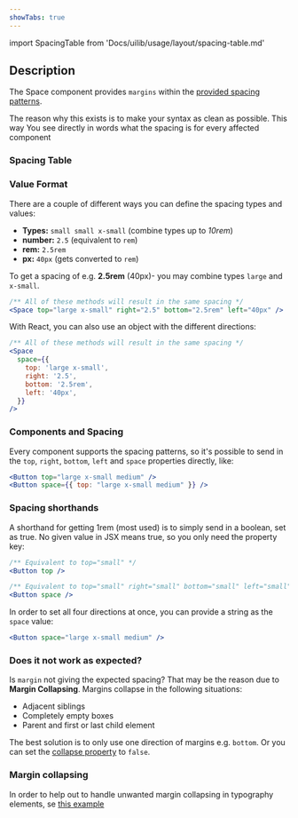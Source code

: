 ```yaml
---
showTabs: true
---
```


import SpacingTable from 'Docs/uilib/usage/layout/spacing-table.md'

## Description

The Space component provides `margins` within the [provided spacing patterns](/uilib/usage/layout/spacing#spacing-helpers).

The reason why this exists is to make your syntax as clean as possible.
This way You see directly in words what the spacing is for every affected component

### Spacing Table

<SpacingTable />

### Value Format

There are a couple of different ways you can define the spacing types and values:

- **Types:** `small small x-small` (combine types up to _10rem_)
- **number:** `2.5` (equivalent to `rem`)
- **rem:** `2.5rem`
- **px:** `40px` (gets converted to `rem`)

To get a spacing of e.g. **2.5rem** (40px)- you may combine types `large` and `x-small`.

```jsx
/** All of these methods will result in the same spacing */
<Space top="large x-small" right="2.5" bottom="2.5rem" left="40px" />
```

With React, you can also use an object with the different directions:

```jsx
/** All of these methods will result in the same spacing */
<Space
  space={{
    top: 'large x-small',
    right: '2.5',
    bottom: '2.5rem',
    left: '40px',
  }}
/>
```

### Components and Spacing

Every component supports the spacing patterns, so it's possible to send in the `top`, `right`, `bottom`, `left` and `space` properties directly, like:

```jsx
<Button top="large x-small medium" />
<Button space={{ top: "large x-small medium" }} />
```

### Spacing shorthands

A shorthand for getting 1rem (most used) is to simply send in a boolean, set as true. No given value in JSX means true, so you only need the property key:

```jsx
/** Equivalent to top="small" */
<Button top />

/** Equivalent to top="small" right="small" bottom="small" left="small" */
<Button space />
```

In order to set all four directions at once, you can provide a string as the `space` value:

```jsx
<Button space="large x-small medium" />
```

### Does it not work as expected?

Is `margin` not giving the expected spacing? That may be the reason due to **Margin Collapsing**. Margins collapse in the following situations:

- Adjacent siblings
- Completely empty boxes
- Parent and first or last child element

The best solution is to only use one direction of margins e.g. `bottom`. Or you can set the [collapse property](/uilib/components/space/properties) to `false`.

### Margin collapsing

In order to help out to handle unwanted margin collapsing in typography elements, se [this example](/uilib/elements/heading#example-of-margin-collapsing)
